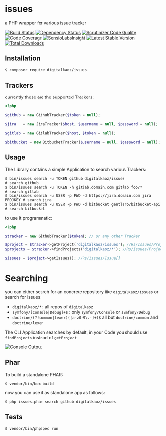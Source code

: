 issues
======

a PHP wrapper for various issue tracker

[![Build Status](https://img.shields.io/travis/digitalkaoz/issues/master.svg?style=flat-square)](https://travis-ci.org/digitalkaoz/issues)
[![Dependency Status](https://img.shields.io/versioneye/d/php/digitalkaoz:issues.svg?style=flat-square)](https://www.versioneye.com/php/digitalkaoz:issues)
[![Scrutinizer Code Quality](https://img.shields.io/scrutinizer/g/digitalkaoz/issues.svg?style=flat-square)](https://scrutinizer-ci.com/g/digitalkaoz/issues/?branch=master)
[![Code Coverage](https://img.shields.io/scrutinizer/coverage/g/digitalkaoz/issues/master.svg?style=flat-square)](https://scrutinizer-ci.com/g/digitalkaoz/issues/?branch=master)
[![SensioLabsInsight](https://img.shields.io/sensiolabs/i/8b6776fe-d453-406b-a073-a6d4eeb9d4b4.svg?style=flat-square)](https://insight.sensiolabs.com/projects/8b6776fe-d453-406b-a073-a6d4eeb9d4b4)
[![Latest Stable Version](https://img.shields.io/packagist/v/digitalkaoz/issues.svg?style=flat-square)](https://packagist.org/packages/digitalkaoz/issues)
[![Total Downloads](https://img.shields.io/packagist/dt/digitalkaoz/issues.svg?style=flat-square)](https://packagist.org/packages/digitalkaoz/issues)


Installation
------------

```bash
$ composer require digitalkaoz/issues
```

Trackers
--------

currently these are the supported Trackers:

```php
<?php

$github = new GithubTracker($token = null);

$jira   = new JiraTracker($host, $username = null, $password = null);

$gitlab = new GitlabTracker($host, $token = null);

$bitbucket = new BitbucketTracker($username = null, $password = null);
```


Usage
-----

The Library contains a simple Application to search various Trackers:

```
$ bin/issues search -u TOKEN github digitalkaoz/issues                     # search github
$ bin/issues search -u TOKEN -h gitlab.domain.com gitlab foo/*             # search gitlab
$ bin/issues search -u USER -p PWD -d https://jira.domain.com jira PROJKEY # search jira
$ bin/issues search -u USER -p PWD -d bitbucket gentlero/bitbucket-api     # search bitbucket
```

to use it programmatic:

```php
<?php

$tracker = new GithubTracker($token); // or any other Tracker

$project = $tracker->getProject('digitalkaoz/issues'); //Rs/Issues/Project
$projects = $tracker->findProjects('digitalkaoz/*'); //Rs/Issues/Project[]

$issues = $project->getIssues(); //Rs/Issues/Issue[]
```

Searching
=========

you can either search for an concrete repository like `digitalkaoz/issues` or search for issues:

* `digitalkaoz/*` : all repos of `digitalkaoz`
* `symfony/[Console|Debug]+$` : only `symfony/Console` or `symfony/Debug`
* `doctrine/(?!common|lexer)([a-z0-9\.-]+)$` all but `doctrine/common` and `doctrine/lexer`

The CLI Application searches by default, in your Code you should use `findProjects` instead of `getProject`

![Console Output](http://i57.tinypic.com/vrgfg2.png)

Phar
----

To build a standalone PHAR:

```
$ vendor/bin/box build
```

now you can use it as standalone app as follows:

```
$ php issues.phar search github digitalkaoz/issues
```

Tests
-----

```
$ vendor/bin/phpspec run
```
